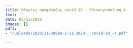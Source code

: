 ```yaml
---
title: Οδηγίες προφύλαξης covid-19 - Επικαιροποίηση 4
text: ''
date: 03/11/2020
images: []
pdfs:
- "/uploads/2020/11/2089a-2-11-2020-_-covid-19_-4.pdf"

---
```

